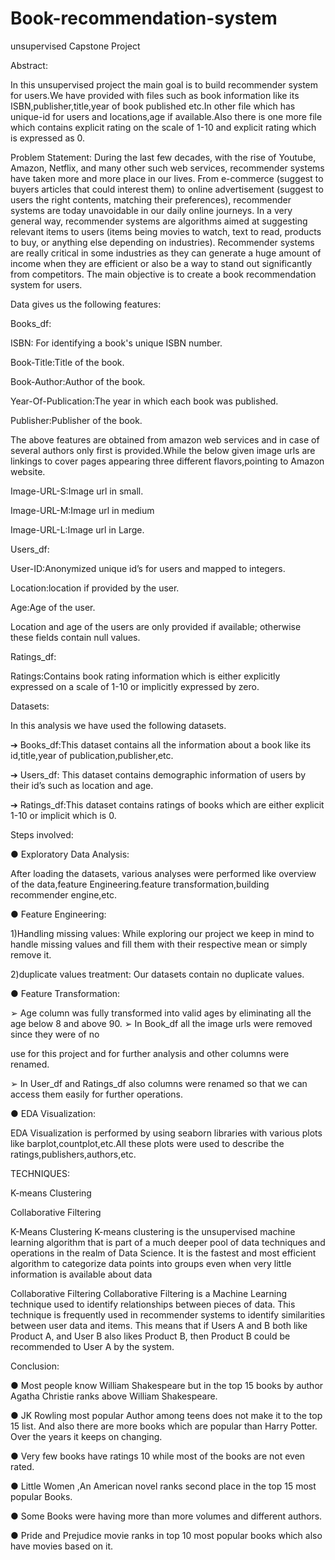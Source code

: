 # Book-recommendation-system
unsupervised Capstone Project

Abstract:

In this unsupervised project the main goal is to build recommender system for users.We have provided with files such as book information like its ISBN,publisher,title,year of book published etc.In other file which has unique-id for users and locations,age if available.Also there is one more file which contains explicit rating on the scale of 1-10 and explicit rating which is expressed as 0.

Problem Statement: During the last few decades, with the rise of Youtube, Amazon, Netflix, and many other such web services, recommender systems have taken more and more place in our lives. From e-commerce (suggest to buyers articles that could interest them) to online advertisement (suggest to users the right contents, matching their preferences), recommender systems are today unavoidable in our daily online journeys. In a very general way, recommender systems are algorithms aimed at suggesting relevant items to users (items being movies to watch, text to read, products to buy, or anything else depending on industries). Recommender systems are really critical in some industries as they can generate a huge amount of income when they are efficient or also be a way to stand out significantly from competitors. The main objective is to create a book recommendation system for users.

Data gives us the following features:

Books_df:

ISBN: For identifying a book's unique ISBN number.

Book-Title:Title of the book.

Book-Author:Author of the book.

Year-Of-Publication:The year in which each book was published.

Publisher:Publisher of the book.

The above features are obtained from amazon web services and in case of several authors only first is provided.While the below given image urls are linkings to cover pages appearing three different flavors,pointing to Amazon website.

Image-URL-S:Image url in small.

Image-URL-M:Image url in medium

Image-URL-L:Image url in Large.

Users_df:

User-ID:Anonymized unique id’s for users and mapped to integers.

Location:location if provided by the user.

Age:Age of the user.

Location and age of the users are only provided if available; otherwise these fields contain null values.

Ratings_df:

Ratings:Contains book rating information which is either explicitly expressed on a scale of 1-10 or implicitly expressed by zero.

Datasets:

In this analysis we have used the following datasets.

➔ Books_df:This dataset contains all the information about a book like its id,title,year of publication,publisher,etc.

➔ Users_df: This dataset contains demographic information of users by their id’s such as location and age.

➔ Ratings_df:This dataset contains ratings of books which are either explicit 1-10 or implicit which is 0.

Steps involved:

● Exploratory Data Analysis:

After loading the datasets, various analyses were performed like overview of the data,feature Engineering.feature transformation,building recommender engine,etc.

● Feature Engineering:

1)Handling missing values: While exploring our project we keep in mind to handle missing values and fill them with their respective mean or simply remove it.

2)duplicate values treatment: Our datasets contain no duplicate values.

● Feature Transformation:

➢ Age column was fully transformed into valid ages by eliminating all the age below 8 and above 90. ➢ In Book_df all the image urls were removed since they were of no

use for this project and for further analysis and other columns were renamed.

➢ In User_df and Ratings_df also columns were renamed so that we can access them easily for further operations.

● EDA Visualization:

EDA Visualization is performed by using seaborn libraries with various plots like barplot,countplot,etc.All these plots were used to describe the ratings,publishers,authors,etc.

TECHNIQUES:

K-means Clustering

Collaborative Filtering

K-Means Clustering K-means clustering is the unsupervised machine learning algorithm that is part of a much deeper pool of data techniques and operations in the realm of Data Science. It is the fastest and most efficient algorithm to categorize data points into groups even when very little information is available about data

Collaborative Filtering Collaborative Filtering is a Machine Learning technique used to identify relationships between pieces of data. This technique is frequently used in recommender systems to identify similarities between user data and items. This means that if Users A and B both like Product A, and User B also likes Product B, then Product B could be recommended to User A by the system.

Conclusion:

● Most people know William Shakespeare but in the top 15 books by author Agatha Christie ranks above William Shakespeare.

● JK Rowling most popular Author among teens does not make it to the top 15 list. And also there are more books which are popular than Harry Potter. Over the years it keeps on changing.

● Very few books have ratings 10 while most of the books are not even rated.

● Little Women ,An American novel ranks second place in the top 15 most popular Books.

● Some Books were having more than more volumes and different authors.

● Pride and Prejudice movie ranks in top 10 most popular books which also have movies based on it.
